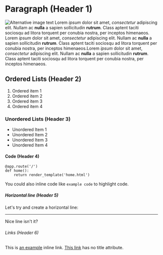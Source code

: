 # Paragraph (Header 1)

![Alternative image text](http://placehold.it/140x100 "Example image title") Lorem *ipsum* dolor sit amet, _consectetur_ adipiscing elit. Nullam ac **nulla** a sapien sollicitudin __rutrum__. Class aptent taciti sociosqu ad litora torquent per conubia nostra, per inceptos himenaeos. Lorem *ipsum* dolor sit amet, _consectetur_ adipiscing elit. Nullam ac **nulla** a sapien sollicitudin __rutrum__. Class aptent taciti sociosqu ad litora torquent per conubia nostra, per inceptos himenaeos.Lorem *ipsum* dolor sit amet, _consectetur_ adipiscing elit. Nullam ac **nulla** a sapien sollicitudin __rutrum__. Class aptent taciti sociosqu ad litora torquent per conubia nostra, per inceptos himenaeos.

## Ordered Lists (Header 2)

1. Ordered item 1
2. Ordered item 2
3. Ordered item 3
4. Ordered item 4

### Unordered Lists (Header 3)

* Unordered Item 1
* Unordered Item 2
* Unordered Item 3
* Unordered Item 4

#### Code (Header 4)

    @app.route('/')
    def home():
        return render_template('home.html')

You could also inline code like `example code` to highlight code.

##### Horizontal line (Header 5)

Let's try and create a horizontal line:
- - -
Nice line isn't it?

###### Links (Header 6)

This is [an example](http://example.com/ "Example link title") inline link. [This link](http://example.net/) has no title attribute.
